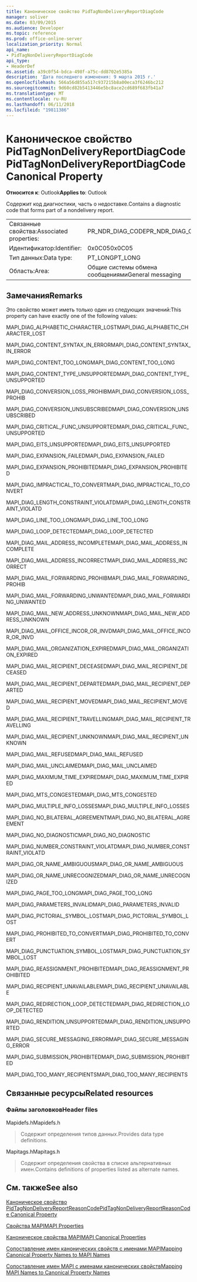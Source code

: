 ```yaml
---
title: Каноническое свойство PidTagNonDeliveryReportDiagCode
manager: soliver
ms.date: 03/09/2015
ms.audience: Developer
ms.topic: reference
ms.prod: office-online-server
localization_priority: Normal
api_name:
- PidTagNonDeliveryReportDiagCode
api_type:
- HeaderDef
ms.assetid: a39c0f54-bdca-498f-a75c-dd8702e5385a
description: 'Дата последнего изменения: 9 марта 2015 г.'
ms.openlocfilehash: 566a56d855a517c937215b8a00eca3f6246bc212
ms.sourcegitcommit: 9d60cd82b5413446e5bc8ace2cd689f683fb41a7
ms.translationtype: MT
ms.contentlocale: ru-RU
ms.lasthandoff: 06/11/2018
ms.locfileid: "19811386"
---
```

# <a name="pidtagnondeliveryreportdiagcode-canonical-property"></a><span data-ttu-id="5d684-103">Каноническое свойство PidTagNonDeliveryReportDiagCode</span><span class="sxs-lookup"><span data-stu-id="5d684-103">PidTagNonDeliveryReportDiagCode Canonical Property</span></span>

  
  
<span data-ttu-id="5d684-104">**Относится к**: Outlook</span><span class="sxs-lookup"><span data-stu-id="5d684-104">**Applies to**: Outlook</span></span> 
  
<span data-ttu-id="5d684-105">Содержит код диагностики, часть о недоставке.</span><span class="sxs-lookup"><span data-stu-id="5d684-105">Contains a diagnostic code that forms part of a nondelivery report.</span></span>
  
|||
|:-----|:-----|
|<span data-ttu-id="5d684-106">Связанные свойства:</span><span class="sxs-lookup"><span data-stu-id="5d684-106">Associated properties:</span></span>  <br/> |<span data-ttu-id="5d684-107">PR_NDR_DIAG_CODE</span><span class="sxs-lookup"><span data-stu-id="5d684-107">PR_NDR_DIAG_CODE</span></span>  <br/> |
|<span data-ttu-id="5d684-108">Идентификатор:</span><span class="sxs-lookup"><span data-stu-id="5d684-108">Identifier:</span></span>  <br/> |<span data-ttu-id="5d684-109">0x0C05</span><span class="sxs-lookup"><span data-stu-id="5d684-109">0x0C05</span></span>  <br/> |
|<span data-ttu-id="5d684-110">Тип данных:</span><span class="sxs-lookup"><span data-stu-id="5d684-110">Data type:</span></span>  <br/> |<span data-ttu-id="5d684-111">PT_LONG</span><span class="sxs-lookup"><span data-stu-id="5d684-111">PT_LONG</span></span>  <br/> |
|<span data-ttu-id="5d684-112">Область:</span><span class="sxs-lookup"><span data-stu-id="5d684-112">Area:</span></span>  <br/> |<span data-ttu-id="5d684-113">Общие системы обмена сообщениями</span><span class="sxs-lookup"><span data-stu-id="5d684-113">General messaging</span></span>  <br/> |
   
## <a name="remarks"></a><span data-ttu-id="5d684-114">Замечания</span><span class="sxs-lookup"><span data-stu-id="5d684-114">Remarks</span></span>

<span data-ttu-id="5d684-115">Это свойство может иметь только один из следующих значений:</span><span class="sxs-lookup"><span data-stu-id="5d684-115">This property can have exactly one of the following values:</span></span>
  
<span data-ttu-id="5d684-116">MAPI_DIAG_ALPHABETIC_CHARACTER_LOST</span><span class="sxs-lookup"><span data-stu-id="5d684-116">MAPI_DIAG_ALPHABETIC_CHARACTER_LOST</span></span> 
  
> 
    
<span data-ttu-id="5d684-117">MAPI_DIAG_CONTENT_SYNTAX_IN_ERROR</span><span class="sxs-lookup"><span data-stu-id="5d684-117">MAPI_DIAG_CONTENT_SYNTAX_IN_ERROR</span></span> 
  
> 
    
<span data-ttu-id="5d684-118">MAPI_DIAG_CONTENT_TOO_LONG</span><span class="sxs-lookup"><span data-stu-id="5d684-118">MAPI_DIAG_CONTENT_TOO_LONG</span></span> 
  
> 
    
<span data-ttu-id="5d684-119">MAPI_DIAG_CONTENT_TYPE_UNSUPPORTED</span><span class="sxs-lookup"><span data-stu-id="5d684-119">MAPI_DIAG_CONTENT_TYPE_UNSUPPORTED</span></span> 
  
> 
    
<span data-ttu-id="5d684-120">MAPI_DIAG_CONVERSION_LOSS_PROHIB</span><span class="sxs-lookup"><span data-stu-id="5d684-120">MAPI_DIAG_CONVERSION_LOSS_PROHIB</span></span> 
  
> 
    
<span data-ttu-id="5d684-121">MAPI_DIAG_CONVERSION_UNSUBSCRIBED</span><span class="sxs-lookup"><span data-stu-id="5d684-121">MAPI_DIAG_CONVERSION_UNSUBSCRIBED</span></span> 
  
> 
    
<span data-ttu-id="5d684-122">MAPI_DIAG_CRITICAL_FUNC_UNSUPPORTED</span><span class="sxs-lookup"><span data-stu-id="5d684-122">MAPI_DIAG_CRITICAL_FUNC_UNSUPPORTED</span></span> 
  
> 
    
<span data-ttu-id="5d684-123">MAPI_DIAG_EITS_UNSUPPORTED</span><span class="sxs-lookup"><span data-stu-id="5d684-123">MAPI_DIAG_EITS_UNSUPPORTED</span></span> 
  
> 
    
<span data-ttu-id="5d684-124">MAPI_DIAG_EXPANSION_FAILED</span><span class="sxs-lookup"><span data-stu-id="5d684-124">MAPI_DIAG_EXPANSION_FAILED</span></span> 
  
> 
    
<span data-ttu-id="5d684-125">MAPI_DIAG_EXPANSION_PROHIBITED</span><span class="sxs-lookup"><span data-stu-id="5d684-125">MAPI_DIAG_EXPANSION_PROHIBITED</span></span> 
  
> 
    
<span data-ttu-id="5d684-126">MAPI_DIAG_IMPRACTICAL_TO_CONVERT</span><span class="sxs-lookup"><span data-stu-id="5d684-126">MAPI_DIAG_IMPRACTICAL_TO_CONVERT</span></span> 
  
> 
    
<span data-ttu-id="5d684-127">MAPI_DIAG_LENGTH_CONSTRAINT_VIOLATD</span><span class="sxs-lookup"><span data-stu-id="5d684-127">MAPI_DIAG_LENGTH_CONSTRAINT_VIOLATD</span></span> 
  
> 
    
<span data-ttu-id="5d684-128">MAPI_DIAG_LINE_TOO_LONG</span><span class="sxs-lookup"><span data-stu-id="5d684-128">MAPI_DIAG_LINE_TOO_LONG</span></span> 
  
> 
    
<span data-ttu-id="5d684-129">MAPI_DIAG_LOOP_DETECTED</span><span class="sxs-lookup"><span data-stu-id="5d684-129">MAPI_DIAG_LOOP_DETECTED</span></span> 
  
> 
    
<span data-ttu-id="5d684-130">MAPI_DIAG_MAIL_ADDRESS_INCOMPLETE</span><span class="sxs-lookup"><span data-stu-id="5d684-130">MAPI_DIAG_MAIL_ADDRESS_INCOMPLETE</span></span> 
  
> 
    
<span data-ttu-id="5d684-131">MAPI_DIAG_MAIL_ADDRESS_INCORRECT</span><span class="sxs-lookup"><span data-stu-id="5d684-131">MAPI_DIAG_MAIL_ADDRESS_INCORRECT</span></span> 
  
> 
    
<span data-ttu-id="5d684-132">MAPI_DIAG_MAIL_FORWARDING_PROHIB</span><span class="sxs-lookup"><span data-stu-id="5d684-132">MAPI_DIAG_MAIL_FORWARDING_PROHIB</span></span> 
  
> 
    
<span data-ttu-id="5d684-133">MAPI_DIAG_MAIL_FORWARDING_UNWANTED</span><span class="sxs-lookup"><span data-stu-id="5d684-133">MAPI_DIAG_MAIL_FORWARDING_UNWANTED</span></span> 
  
> 
    
<span data-ttu-id="5d684-134">MAPI_DIAG_MAIL_NEW_ADDRESS_UNKNOWN</span><span class="sxs-lookup"><span data-stu-id="5d684-134">MAPI_DIAG_MAIL_NEW_ADDRESS_UNKNOWN</span></span> 
  
> 
    
<span data-ttu-id="5d684-135">MAPI_DIAG_MAIL_OFFICE_INCOR_OR_INVD</span><span class="sxs-lookup"><span data-stu-id="5d684-135">MAPI_DIAG_MAIL_OFFICE_INCOR_OR_INVD</span></span> 
  
> 
    
<span data-ttu-id="5d684-136">MAPI_DIAG_MAIL_ORGANIZATION_EXPIRED</span><span class="sxs-lookup"><span data-stu-id="5d684-136">MAPI_DIAG_MAIL_ORGANIZATION_EXPIRED</span></span> 
  
> 
    
<span data-ttu-id="5d684-137">MAPI_DIAG_MAIL_RECIPIENT_DECEASED</span><span class="sxs-lookup"><span data-stu-id="5d684-137">MAPI_DIAG_MAIL_RECIPIENT_DECEASED</span></span> 
  
> 
    
<span data-ttu-id="5d684-138">MAPI_DIAG_MAIL_RECIPIENT_DEPARTED</span><span class="sxs-lookup"><span data-stu-id="5d684-138">MAPI_DIAG_MAIL_RECIPIENT_DEPARTED</span></span> 
  
> 
    
<span data-ttu-id="5d684-139">MAPI_DIAG_MAIL_RECIPIENT_MOVED</span><span class="sxs-lookup"><span data-stu-id="5d684-139">MAPI_DIAG_MAIL_RECIPIENT_MOVED</span></span> 
  
> 
    
<span data-ttu-id="5d684-140">MAPI_DIAG_MAIL_RECIPIENT_TRAVELLING</span><span class="sxs-lookup"><span data-stu-id="5d684-140">MAPI_DIAG_MAIL_RECIPIENT_TRAVELLING</span></span> 
  
> 
    
<span data-ttu-id="5d684-141">MAPI_DIAG_MAIL_RECIPIENT_UNKNOWN</span><span class="sxs-lookup"><span data-stu-id="5d684-141">MAPI_DIAG_MAIL_RECIPIENT_UNKNOWN</span></span> 
  
> 
    
<span data-ttu-id="5d684-142">MAPI_DIAG_MAIL_REFUSED</span><span class="sxs-lookup"><span data-stu-id="5d684-142">MAPI_DIAG_MAIL_REFUSED</span></span> 
  
> 
    
<span data-ttu-id="5d684-143">MAPI_DIAG_MAIL_UNCLAIMED</span><span class="sxs-lookup"><span data-stu-id="5d684-143">MAPI_DIAG_MAIL_UNCLAIMED</span></span> 
  
> 
    
<span data-ttu-id="5d684-144">MAPI_DIAG_MAXIMUM_TIME_EXPIRED</span><span class="sxs-lookup"><span data-stu-id="5d684-144">MAPI_DIAG_MAXIMUM_TIME_EXPIRED</span></span> 
  
> 
    
<span data-ttu-id="5d684-145">MAPI_DIAG_MTS_CONGESTED</span><span class="sxs-lookup"><span data-stu-id="5d684-145">MAPI_DIAG_MTS_CONGESTED</span></span> 
  
> 
    
<span data-ttu-id="5d684-146">MAPI_DIAG_MULTIPLE_INFO_LOSSES</span><span class="sxs-lookup"><span data-stu-id="5d684-146">MAPI_DIAG_MULTIPLE_INFO_LOSSES</span></span> 
  
> 
    
<span data-ttu-id="5d684-147">MAPI_DIAG_NO_BILATERAL_AGREEMENT</span><span class="sxs-lookup"><span data-stu-id="5d684-147">MAPI_DIAG_NO_BILATERAL_AGREEMENT</span></span> 
  
> 
    
<span data-ttu-id="5d684-148">MAPI_DIAG_NO_DIAGNOSTIC</span><span class="sxs-lookup"><span data-stu-id="5d684-148">MAPI_DIAG_NO_DIAGNOSTIC</span></span> 
  
> 
    
<span data-ttu-id="5d684-149">MAPI_DIAG_NUMBER_CONSTRAINT_VIOLATD</span><span class="sxs-lookup"><span data-stu-id="5d684-149">MAPI_DIAG_NUMBER_CONSTRAINT_VIOLATD</span></span> 
  
> 
    
<span data-ttu-id="5d684-150">MAPI_DIAG_OR_NAME_AMBIGUOUS</span><span class="sxs-lookup"><span data-stu-id="5d684-150">MAPI_DIAG_OR_NAME_AMBIGUOUS</span></span> 
  
> 
    
<span data-ttu-id="5d684-151">MAPI_DIAG_OR_NAME_UNRECOGNIZED</span><span class="sxs-lookup"><span data-stu-id="5d684-151">MAPI_DIAG_OR_NAME_UNRECOGNIZED</span></span> 
  
> 
    
<span data-ttu-id="5d684-152">MAPI_DIAG_PAGE_TOO_LONG</span><span class="sxs-lookup"><span data-stu-id="5d684-152">MAPI_DIAG_PAGE_TOO_LONG</span></span> 
  
> 
    
<span data-ttu-id="5d684-153">MAPI_DIAG_PARAMETERS_INVALID</span><span class="sxs-lookup"><span data-stu-id="5d684-153">MAPI_DIAG_PARAMETERS_INVALID</span></span> 
  
> 
    
<span data-ttu-id="5d684-154">MAPI_DIAG_PICTORIAL_SYMBOL_LOST</span><span class="sxs-lookup"><span data-stu-id="5d684-154">MAPI_DIAG_PICTORIAL_SYMBOL_LOST</span></span> 
  
> 
    
<span data-ttu-id="5d684-155">MAPI_DIAG_PROHIBITED_TO_CONVERT</span><span class="sxs-lookup"><span data-stu-id="5d684-155">MAPI_DIAG_PROHIBITED_TO_CONVERT</span></span> 
  
> 
    
<span data-ttu-id="5d684-156">MAPI_DIAG_PUNCTUATION_SYMBOL_LOST</span><span class="sxs-lookup"><span data-stu-id="5d684-156">MAPI_DIAG_PUNCTUATION_SYMBOL_LOST</span></span> 
  
> 
    
<span data-ttu-id="5d684-157">MAPI_DIAG_REASSIGNMENT_PROHIBITED</span><span class="sxs-lookup"><span data-stu-id="5d684-157">MAPI_DIAG_REASSIGNMENT_PROHIBITED</span></span> 
  
> 
    
<span data-ttu-id="5d684-158">MAPI_DIAG_RECIPIENT_UNAVAILABLE</span><span class="sxs-lookup"><span data-stu-id="5d684-158">MAPI_DIAG_RECIPIENT_UNAVAILABLE</span></span> 
  
> 
    
<span data-ttu-id="5d684-159">MAPI_DIAG_REDIRECTION_LOOP_DETECTED</span><span class="sxs-lookup"><span data-stu-id="5d684-159">MAPI_DIAG_REDIRECTION_LOOP_DETECTED</span></span> 
  
> 
    
<span data-ttu-id="5d684-160">MAPI_DIAG_RENDITION_UNSUPPORTED</span><span class="sxs-lookup"><span data-stu-id="5d684-160">MAPI_DIAG_RENDITION_UNSUPPORTED</span></span> 
  
> 
    
<span data-ttu-id="5d684-161">MAPI_DIAG_SECURE_MESSAGING_ERROR</span><span class="sxs-lookup"><span data-stu-id="5d684-161">MAPI_DIAG_SECURE_MESSAGING_ERROR</span></span> 
  
> 
    
<span data-ttu-id="5d684-162">MAPI_DIAG_SUBMISSION_PROHIBITED</span><span class="sxs-lookup"><span data-stu-id="5d684-162">MAPI_DIAG_SUBMISSION_PROHIBITED</span></span> 
  
> 
    
<span data-ttu-id="5d684-163">MAPI_DIAG_TOO_MANY_RECIPIENTS</span><span class="sxs-lookup"><span data-stu-id="5d684-163">MAPI_DIAG_TOO_MANY_RECIPIENTS</span></span> 
  
> 
    
## <a name="related-resources"></a><span data-ttu-id="5d684-164">Связанные ресурсы</span><span class="sxs-lookup"><span data-stu-id="5d684-164">Related resources</span></span>

### <a name="header-files"></a><span data-ttu-id="5d684-165">Файлы заголовков</span><span class="sxs-lookup"><span data-stu-id="5d684-165">Header files</span></span>

<span data-ttu-id="5d684-166">Mapidefs.h</span><span class="sxs-lookup"><span data-stu-id="5d684-166">Mapidefs.h</span></span>
  
> <span data-ttu-id="5d684-167">Содержит определения типов данных.</span><span class="sxs-lookup"><span data-stu-id="5d684-167">Provides data type definitions.</span></span>
    
<span data-ttu-id="5d684-168">Mapitags.h</span><span class="sxs-lookup"><span data-stu-id="5d684-168">Mapitags.h</span></span>
  
> <span data-ttu-id="5d684-169">Содержит определения свойства в списке альтернативных имен.</span><span class="sxs-lookup"><span data-stu-id="5d684-169">Contains definitions of properties listed as alternate names.</span></span>
    
## <a name="see-also"></a><span data-ttu-id="5d684-170">См. также</span><span class="sxs-lookup"><span data-stu-id="5d684-170">See also</span></span>



[<span data-ttu-id="5d684-171">Каноническое свойство PidTagNonDeliveryReportReasonCode</span><span class="sxs-lookup"><span data-stu-id="5d684-171">PidTagNonDeliveryReportReasonCode Canonical Property</span></span>](pidtagnondeliveryreportreasoncode-canonical-property.md)


[<span data-ttu-id="5d684-172">Свойства MAPI</span><span class="sxs-lookup"><span data-stu-id="5d684-172">MAPI Properties</span></span>](mapi-properties.md)
  
[<span data-ttu-id="5d684-173">Каноническое свойства MAPI</span><span class="sxs-lookup"><span data-stu-id="5d684-173">MAPI Canonical Properties</span></span>](mapi-canonical-properties.md)
  
[<span data-ttu-id="5d684-174">Сопоставление имен канонических свойств с именами MAPI</span><span class="sxs-lookup"><span data-stu-id="5d684-174">Mapping Canonical Property Names to MAPI Names</span></span>](mapping-canonical-property-names-to-mapi-names.md)
  
[<span data-ttu-id="5d684-175">Сопоставление имен MAPI с именами канонических свойств</span><span class="sxs-lookup"><span data-stu-id="5d684-175">Mapping MAPI Names to Canonical Property Names</span></span>](mapping-mapi-names-to-canonical-property-names.md)

